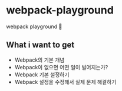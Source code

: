 # webpack-playground

webpack playground 🎡

## What i want to get

- Webpack의 기본 개념
- Webpack이 없으면 어떤 일이 벌어지는가?
- Webpack 기본 설정하기
- Webpack 설정을 수정해서 실제 문제 해결하기
